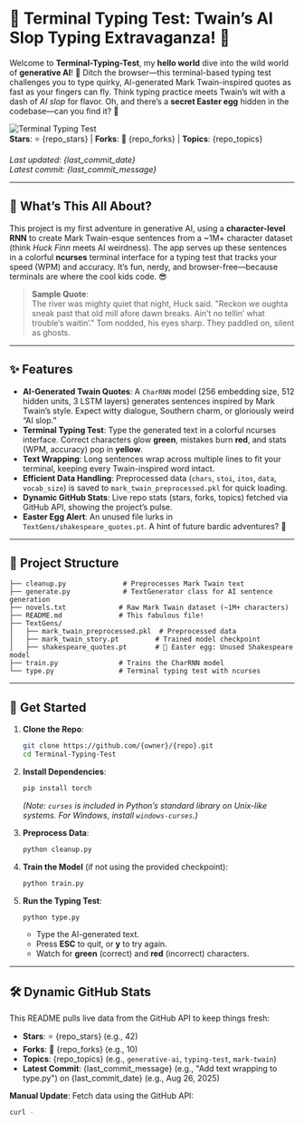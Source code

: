 # 🌟 Terminal Typing Test: Twain’s AI Slop Typing Extravaganza! 🌟

Welcome to **Terminal-Typing-Test**, my **hello world** dive into the wild world of **generative AI**! 🚀 Ditch the browser—this terminal-based typing test challenges you to type quirky, AI-generated Mark Twain-inspired quotes as fast as your fingers can fly. Think typing practice meets Twain’s wit with a dash of *AI slop* for flavor. Oh, and there’s a **secret Easter egg** hidden in the codebase—can you find it? 👀

![Terminal Typing Test](https://img.shields.io/badge/Terminal-Typing%20Test-blueviolet?style=flat-square&logo=github)  
**Stars**: ⭐ {repo_stars} | **Forks**: 🍴 {repo_forks} | **Topics**: {repo_topics}

*Last updated: {last_commit_date}*  
*Latest commit: {last_commit_message}*

---

## 🎩 What’s This All About?

This project is my first adventure in generative AI, using a **character-level RNN** to create Mark Twain-esque sentences from a ~1M+ character dataset (think *Huck Finn* meets AI weirdness). The app serves up these sentences in a colorful **ncurses** terminal interface for a typing test that tracks your speed (WPM) and accuracy. It’s fun, nerdy, and browser-free—because terminals are where the cool kids code. 😎

> **Sample Quote**:  
> The river was mighty quiet that night, Huck said. "Reckon we oughta sneak past that old mill afore dawn breaks. Ain’t no tellin’ what trouble’s waitin’." Tom nodded, his eyes sharp. They paddled on, silent as ghosts.

---

## ✨ Features

- **AI-Generated Twain Quotes**: A `CharRNN` model (256 embedding size, 512 hidden units, 3 LSTM layers) generates sentences inspired by Mark Twain’s style. Expect witty dialogue, Southern charm, or gloriously weird “AI slop.”
- **Terminal Typing Test**: Type the generated text in a colorful ncurses interface. Correct characters glow **green**, mistakes burn **red**, and stats (WPM, accuracy) pop in **yellow**.
- **Text Wrapping**: Long sentences wrap across multiple lines to fit your terminal, keeping every Twain-inspired word intact.
- **Efficient Data Handling**: Preprocessed data (`chars`, `stoi`, `itos`, `data`, `vocab_size`) is saved to `mark_twain_preprocessed.pkl` for quick loading.
- **Dynamic GitHub Stats**: Live repo stats (stars, forks, topics) fetched via GitHub API, showing the project’s pulse.
- **Easter Egg Alert**: An unused file lurks in `TextGens/shakespeare_quotes.pt`. A hint of future bardic adventures? 🤔

---

## 📂 Project Structure

```
├── cleanup.py              # Preprocesses Mark Twain text
├── generate.py             # TextGenerator class for AI sentence generation
├── novels.txt             # Raw Mark Twain dataset (~1M+ characters)
├── README.md              # This fabulous file!
├── TextGens/
│   ├── mark_twain_preprocessed.pkl  # Preprocessed data
│   ├── mark_twain_story.pt         # Trained model checkpoint
│   ├── shakespeare_quotes.pt       # 🐣 Easter egg: Unused Shakespeare model
├── train.py               # Trains the CharRNN model
└── type.py                # Terminal typing test with ncurses
```

---

## 🚀 Get Started

1. **Clone the Repo**:
   ```bash
   git clone https://github.com/{owner}/{repo}.git
   cd Terminal-Typing-Test
   ```

2. **Install Dependencies**:
   ```bash
   pip install torch
   ```
   *(Note: `curses` is included in Python’s standard library on Unix-like systems. For Windows, install `windows-curses`.)*

3. **Preprocess Data**:
   ```bash
   python cleanup.py
   ```

4. **Train the Model** (if not using the provided checkpoint):
   ```bash
   python train.py
   ```

5. **Run the Typing Test**:
   ```bash
   python type.py
   ```

   - Type the AI-generated text.
   - Press **ESC** to quit, or **y** to try again.
   - Watch for **green** (correct) and **red** (incorrect) characters.

---

## 🛠️ Dynamic GitHub Stats

This README pulls live data from the GitHub API to keep things fresh:

- **Stars**: ⭐ {repo_stars} (e.g., 42)
- **Forks**: 🍴 {repo_forks} (e.g., 10)
- **Topics**: {repo_topics} (e.g., `generative-ai`, `typing-test`, `mark-twain`)
- **Latest Commit**: {last_commit_message} (e.g., "Add text wrapping to type.py") on {last_commit_date} (e.g., Aug 26, 2025)

**Manual Update**:
Fetch data using the GitHub API:
```bash
curl -